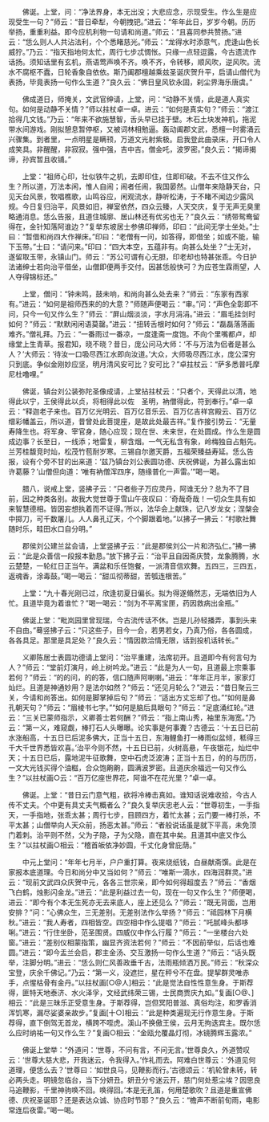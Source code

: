 <!-- { "loadSidebar": true } -->
　　佛诞。上堂，问：“净法界身，本无出没；大悲应念，示现受生。作么生是应现受生一句？”师云：“昔日牵犁，今朝拽钯。”进云：“年年此日，岁岁今朝。历历举扬，重重利益。即今应机利物一句请和尚道。”师云：“且喜同参共赞扬。”进云：“恁么则人人共沾法利，个个悉睹慈光。”师云：“龙得水时添意气，虎逢山色长威狞。”乃云：“指天指地何太忙，周行七步忒惆怅。只缘一点轻逗露，今古遗流作话扬。须知话里有玄机，燕语莺声唤不齐。唤不齐，令转移，顺风吹，逆风吹。流水不腐枢不蠹，日轮香象自依依。斯乃阖郡檀越乘兹圣诞庆贺升平，启请山僧代为表扬，毕竟表扬一句作么生道？”良久云：“佛日皇风钦永固，刹尘界海乐唐虞。”

　　佛成道日，师掩关，文武官绅请，上堂，问：“动静不关情，此是道人真实句。如何是动静不关情？”师以拄杖卓一卓。进云：“如何是真实句？”师云：“渡江拾得几文钱。”乃云：“年来不欲施慧智，舌头早已挂于壁。木石土块发神机，拖泥带水间游戏。刚拟憩息暂停枢，又被词林相勉逼。轰动阖郡文武，悉檀一时雾涌云兴骤集。到者里，一点明星是瞒顸，万道文光射紫极。启我登此曲录床，开口令人成笑具。非醒醒，非寂寂。强中强，吉中吉。僧金吒，波罗密。”良久云：“揭谛揭谛，孙宾暂且收铺。”

　　上堂：“祖师心印，壮似铁牛之机，去即印住，住即印破。不去不住又作么生？所以道，万法本闲，惟人自闹；闹者任闹，我国晏然。山僧年来隐静天台，只见天台风景，牧唱樵歌，山鸣谷应，闲观流水，静听松涛，于不睹不闻边少露风规。今日复归治平，风景如旧，禅室依然，四众云臻，人天交庆，复于无声无臭里略通消息。恁么告报，且道住城廓、居山林还有优劣也无？”良久云：“绣带鸳鸯留得在，金针知落阿谁边？”复举东坡居士参佛印禅师，印曰：“此间无学士坐处。”士曰：“暂借和尚四大作禅床。”印曰：“老僧有一问，如答得，即借坐；如或不能，输下玉带。”士曰：“请问来。”印曰：“四大本空，五蕴非有。向甚么处坐？”士无对，遂留取玉带，永镇山门。师云：“苏公可谓有心无胆，印老却也特甚张乖。今日护法诸绅士若向治平借坐，山僧即便两手交付。因甚恁般快可？为应苍生霖雨望，人人夺得锦标还。”

　　上堂，僧问：“钟未鸣，鼓未响，和尚向甚么处去来？”师云：“东家有西家有。”进云：“如何是祖师西来的的大意？”师随声便喝云：“审。”问：“声色全彰即不问，只今一句又作么生？”师云：“屏山烟淡淡，字水月涓涓。”进云：“眉毛挂剑时如何？”师云：“默默闲闲语莫罄。”进云：“扭转舌根时如何？”师云：“磊磊落落画难齐。”僧礼拜。乃云：“一番雨过一番凉，一度逢斋一度饱。不向个里嘴都卢，却缘堂上生青草。报君知，晓不晓？昔日，庞公问马大师：‘不与万法为侣者是甚么人？’大师云：‘待汝一口吸尽西江水即向汝道。’大众，大师吸尽西江水，庞公深穷只到底。争似金刚妙应坚，明月清风安可比？安可比？”卓拄杖云：“萨多悉普吒摩尼杜噜哩。”

　　佛诞，镇台刘公装弥陀圣像成请，上堂拈拄杖云：“只者个，天得此以清，地得此以宁，王侯得此以贞，将相得此以佐　圣明，衲僧得此，符到奉行。”卓一卓云：“释迦老子来也。百万亿光明云、百万亿音乐云、百万亿吉祥宫殿云、百万亿缯彩幡盖云，所以道，昔曾处此菩提座，是故此处最吉祥。”复作接引势云：“无量寿降生也。将军身、宰官身，随心应现；现在世、未来世，在处圆成。作么生是圆成边事？长至日，一线添；地雷复，柳含烟。一气无私含有象，岭梅独自占魁先。兰芳桂馥竞时灿，松茂竹苞耐岁寒。三锡自尔邀天爵，五福荣臻益寿延。恁么告报，设有个旁不甘的出来道：‘兹乃镇台刘公表圆功德、庆祝佛诞，为甚么露出如许葛藤？’山僧但向道：‘唯有衲僧浑四序，随缘普化一声雷。’”喝一喝。

　　腊八，说戒上堂，竖拂子云：“只者些子万应灵丹，阿谁无分？总为不了目前，因之种类各别。故我大觉世尊于雪山午夜叹曰：‘奇哉奇哉！一切众生具有如来智慧德相。皆因妄想执着而不证得。’所以，法华会上献珠，记八岁龙女；涅槃会中掷刀，可千数屠儿。人人鼻孔辽天，个个脚跟着地。”以拂子一拂云：“村歌社舞随时乐，畦田水口自分明。”

　　郡侯刘公建兰盆会请，上堂竖拂子云：“此是郡侯刘公一片和济弘仁。”拂一拂云：“此是众善信一段报本勤恳。”放下拂子云：“治平且自因斋庆赞，龙象腾腾，水云楚楚，一轮红日正当午。满盆和乐任饱餐，一派清音信欢舞。五四三，三四五，返魂香，涂毒鼓。”喝一喝云：“甜瓜彻蒂甜，苦瓠连根苦。”

　　上堂：“九十春光刚已过，欣逢初夏日偏长。拟为得遂翛然志，无端依旧为人忙。且道毕竟为着谁忙？”喝一喝云：“剑为不平离宝匣，药因救病出金瓶。”

　　佛诞上堂：“毗岚园里曾现瑞，今古流传话不休。岂是儿孙轻播弄，事到头来不自由。”蓦竖拂子云：“只这些子，目今一会，若男若女，乃真乃俗，各各圆成，各各具足。那里是具足处？”良久云：“情因款洽情无限，话到投机话转长。”

　　义卿陈居士表圆功德请上堂问：“治平重建，法席初开。且道即今有何言句为人？”师云：“堂前灯演月，岭上树吟龙。”进云：“此是为人一句，且道最上宗乘事若何？”师云：“的的问，的的答，信口随声阿喇喇。”进云：“年年正月半，家家灯灿烂。且道是神通妙用？是法尔如然？”师云：“还见月轮么？”进云：“昔日聚云三关，今请和尚答出。如何是脚掌掉后句？”师云：“适出方丈忘却了也。”“如何是鼻孔朝天句？”师云：“眉棱书七字。”“如何是脑后具眼句？”师云：“足底涌红轮。”进云：“三关已蒙师指示，义卿善士若何酬？”师云：“指上南山秀，袖里东海宽。”乃云：“第一义，难窥觑，棒打石人头曝曝。论实事是何事聻？古德云：‘十五日已前水涨船高，十五日已后泥多佛大，正当十五日，东海鲤鱼打一棒雨似盆倾，秪得三千大千世界悉皆欢喜。’治平今则不然，十五日已前，火树高悬，午夜银花，灿烂中天；十五日已后，露地泥牛征歌舞，空中石虎泛波涛；正当十五日，的的与历历，一文大光钱买得个油糍，合众饱齁齁，圆满波罗密。且道庆余福远一句又作么生？”以拄杖画○云：“百万亿座世界花，阿谁不在花光里？”卓一卓。

　　佛诞。上堂：“昔日云门意气粗，欲将冷棒击真如。谁知话说难收拾，今古人传不丈夫。个中更有具丈夫气概者么？”良久复举庆忠老人云：“世尊初生，一手指天，一手指地，张乖太甚；周行七步，目顾四方，着忙太甚；云门要一棒打杀，不平太甚；山僧举向人天众前，扬恶太甚。”师云：“者般说话虽是就下平高，未免顶门着刺。治平则不然，父为子隐，子为父隐，直在其中矣。且道其中底又作么生？”以拄杖画○相云：“稽首皈依净妙圆，千丈化身曾庇荫。”

　　中元上堂问：“年年七月半，户户重打算。夜来烧纸钱，白昼献斋馔。此是在家报本底道理。今日和尚分中又当如何？”师云：“唯斯一滴水，四海润群灵。”进云：“现前文武四众庆贺中元，各各三世宗亲，即今如何得超度去？”师云：“香烟飞白鹤，烛影闪金龙。”进云：“此是利益过去一句，现在一句又作么生？”师便喝，进云：“即今有个本无生死亦无去来底人，座上还见么？”师云：“既无背面，岂用安排？”问：“心佛众生，三无差别。无差别法作么举扬？”师云：“祗园林下月横秋。”进云：“我人寿者，四相皆空。四空相中作么提唱？”师云：“吒腻峰头都哆唎。”进云：“行住坐卧，范圣围贤。四威仪中作么行履？”师云：“一坐楼台六处窗。”进云：“差别仪相蒙指策，幽显齐资法若何？”师云：“不因前举似，后话也难圆。”进云：“即今盂兰会启，郡主金汤、交互激扬一句作么生道？”师云：“话头既举，注脚分明。”进云：“恁么则仁风善政垂千古，法雨瓶倾洒万民。”师云：“秋深众宝登，庆余千佛记。”乃云：“第一义，没遮拦，星在秤兮不在盘。提挈群灵唯赤手，点惺枯骨有金丹。”以拄杖画[○@人]相云：“此是觉法自性性意生身。于斯荐得，匪特天地泰济、水火泽孚，文经武纬荣三锡，士民商贾庆九如。”复画[○@、]相云：“此是三昧乐正受意生身。于斯荐得，岂但冥阳普滋、真俗均注，和罗香消浑饥寒，漏尽娑婆亲故步。”复画[十○]相云：“此是种类遍现无行作意生身。于斯荐得，直下倒驾无首龙，横跨不咥虎。溪山不换傲王侯，云月无拘迭宾主。既尔恁么应时纳祐一句又作么生？”复画○相云：“金瓯允覆晶灯彻，冰镜腾辉玉露浓。”

　　佛诞上堂举：“外道问：‘世尊，不问有言，不问无言。’世尊良久，外道赞叹云：‘世尊大慈大悲，开我迷云，令我得入。’作礼而去。阿难白世尊云：‘外道见何道理，便恁么去？’世尊曰：‘如世良马，见鞭影而行。’古德颂云：‘机轮曾未转，转必两头走。明镜忽临台，当下分妍丑。妍丑分兮迷云开，慈门何处惹尘埃？因思良马追鞭影，千里神驹唤不回。唤得回。’本是无孔笛，何用楚歌吹？且道是重宣佛德、庆祝圣诞耶？还是表达众诚、协应时节耶？”良久云：“檐声不断前旬雨，电影常连后夜雷。”喝一喝。

